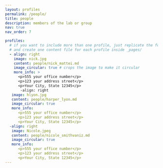 ```yaml
---
layout: profiles
permalink: /people/
title: people
description: members of the lab or group
nav: true
nav_order: 7

profiles:
  # if you want to include more than one profile, just replicate the following block
  # and create one content file for each profile inside _pages/
  - align: right
    image: nick.jpg
    content: people/nick_mattei.md
    image_circular: true # crops the image to make it circular
    more_info: >
      <p>555 your office number</p>
      <p>123 your address street</p>
      <p>Your City, State 12345</p>
       -align: right
   image: hlyon.jpg
   content: people/harper_lyon.md
   image_circular: true
   more_info:
      <p>555 your office number</p>
      <p>123 your address street</p>
      <p>Your City, State 12345</p>
  -align: right
   image: Nicole.jpeg
   content: people/nicole_smithvaniz.md
   image_circular: true
   more_info:
      <p>555 your office number</p>
      <p>123 your address street</p>
      <p>Your City, State 12345</p>
---
```

